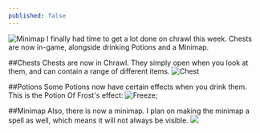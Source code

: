 ```yaml
---
published: false
---
```


![Minimap](http://i.imgur.com/G1xguNd.png)
I finally had time to get a lot done on chrawl this week. Chests are now in-game, alongside drinking Potions and a Minimap.

<!--excerpt-->

##Chests
Chests are now in Chrawl. They simply open when you look at them, and can contain a range of different items.
![Chest](http://i.imgur.com/9Q2bVbQ.gif)

##Potions
Some Potions now have certain effects when you drink them. This is the Potion Of Frost's effect:
![Freeze](http://i.imgur.com/Eu3tTbV.gif);

##Minimap
Also, there is now a minimap. I plan on making the minimap a spell as well, which means it will not always be visible.
![](http://i.imgur.com/G1xguNd.png)